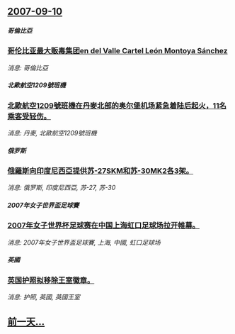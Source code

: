 ## [2007-09-10](/news/2007/09/10/index.md)

##### 哥倫比亞
### [哥伦比亚最大贩毒集团en del Valle Cartel León Montoya Sánchez](/news/2007/09/10/哥伦比亚最大贩毒集团en-del-Valle-Cartel-León-Montoya-Sánchez.md)
_消息: 哥倫比亞_

##### 北歐航空1209號班機
### [北歐航空1209號班機在丹麥北部的奥尔堡机场紧急着陆后起火，11名乘客受轻伤。](/news/2007/09/10/北歐航空1209號班機在丹麥北部的奥尔堡机场紧急着陆后起火-11名乘客受轻伤.md)
_消息: 丹麥, 北歐航空1209號班機_

##### 俄罗斯
### [俄羅斯向印度尼西亞提供苏-27SKM和苏-30MK2各3架。](/news/2007/09/10/俄羅斯向印度尼西亞提供苏-27SKM和苏-30MK2各3架.md)
_消息: 俄罗斯, 印度尼西亞, 苏-27, 苏-30_

##### 2007年女子世界盃足球賽
### [2007年女子世界杯足球赛在中国上海虹口足球场拉开帷幕。](/news/2007/09/10/2007年女子世界杯足球赛在中国上海虹口足球场拉开帷幕.md)
_消息: 2007年女子世界盃足球賽, 上海, 中國, 虹口足球场_

##### 英國
### [英国护照拟移除王室徽章。](/news/2007/09/10/英国护照拟移除王室徽章.md)
_消息: 护照, 英國, 英國王室_

## [前一天...](/news/2007/09/9/index.md)

